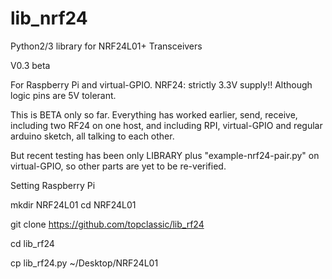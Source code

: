 lib_nrf24
=========

Python2/3 library for NRF24L01+ Transceivers

V0.3 beta

For Raspberry Pi and virtual-GPIO.
NRF24: strictly 3.3V supply!! Although logic pins are 5V tolerant.

This is BETA only so far.
Everything has worked earlier, send, receive, including two RF24 on one host, and including RPI, virtual-GPIO and regular arduino sketch, all talking to each other.

But recent testing has been only LIBRARY plus "example-nrf24-pair.py" on virtual-GPIO, so other parts are yet to be re-verified. 

Setting Raspberry Pi

  mkdir NRF24L01
  cd NRF24L01

  git clone https://github.com/topclassic/lib_rf24
  
  cd lib_rf24
  
  cp lib_rf24.py ~/Desktop/NRF24L01
  
